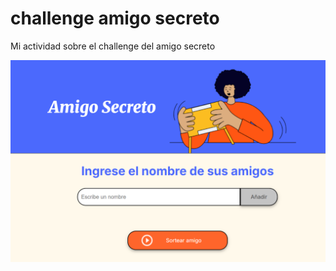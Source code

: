 # challenge amigo secreto

Mi actividad sobre el challenge del amigo secreto

![alt text](./assets/image.png)

